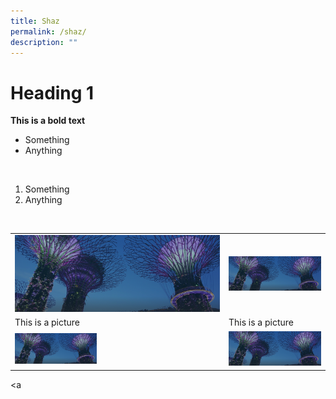 ```yaml
---
title: Shaz
permalink: /shaz/
description: ""
---
```

<h1>Heading 1</h1>

<b>This is a bold text</b> 

<ul> 
	<li>Something</li>
	<li>Anything</li>
</ul>
<br>
<ol> 
	<li>Something</li>
	<li>Anything</li>
</ol>
<br>

<table> 
	<tr>
		<td><img src="/images/hero-banner.png" style="width:400px;"></td>
		<td><img src="/images/hero-banner.png" style="width:400px;"></td>
	</tr>
	<tr>
		<td>This is a picture</td>
		<td>This is a picture</td>
	</tr>
	<tr>
		<td><img src="/images/hero-banner.png" style="width:40%;"></td>
		<td><img src="/images/hero-banner.png" style="width:400px;"></td>
	</tr>
</table>

<a


